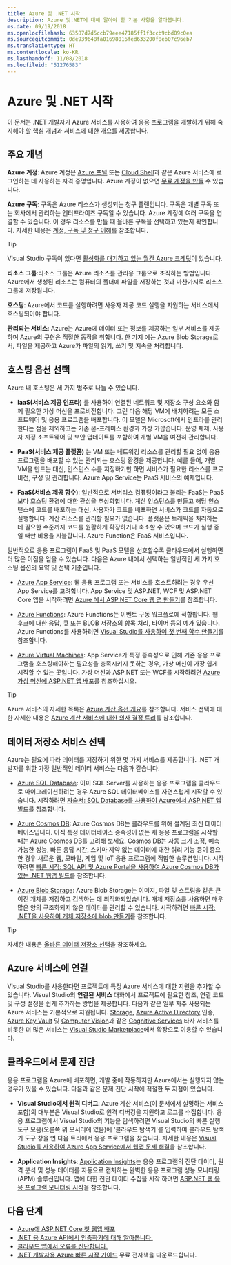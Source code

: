 ```yaml
---
title: Azure 및 .NET 시작
description: Azure 및.NET에 대해 알아야 할 기본 사항을 알아봅니다.
ms.date: 09/19/2018
ms.openlocfilehash: 63587d7d5ccb79eee47185ff1f3ccb9cbd09c0ea
ms.sourcegitcommit: 0de939648fa01698016fed633200f8eb07c96eb7
ms.translationtype: HT
ms.contentlocale: ko-KR
ms.lasthandoff: 11/08/2018
ms.locfileid: "51276583"
---
```

# <a name="get-started-with-azure-and-net"></a>Azure 및 .NET 시작

이 문서는 .NET 개발자가 Azure 서비스를 사용하여 응용 프로그램을 개발하기 위해 숙지해야 할 핵심 개념과 서비스에 대한 개요를 제공합니다.

## <a name="key-concepts"></a>주요 개념

**Azure 계정**: Azure 계정은 [Azure 포털](https://portal.azure.com) 또는 [Cloud Shell](https://shell.azure.com)과 같은 Azure 서비스에 로그인하는 데 사용하는 자격 증명입니다. Azure 계정이 없으면 [무료 계정을 만들](https://azure.microsoft.com/free/dotnet/) 수 있습니다.

**Azure 구독**: 구독은 Azure 리소스가 생성되는 청구 플랜입니다. 구독은 개별 구독 또는 회사에서 관리하는 엔터프라이즈 구독일 수 있습니다. Azure 계정에 여러 구독을 연결할 수 있습니다. 이 경우 리소스를 만들 때 올바른 구독을 선택하고 있는지 확인합니다. 자세한 내용은 [계정, 구독 및 청구 이해](https://docs.microsoft.com/azure/guides/developer/azure-developer-guide#understanding-accounts-subscriptions-and-billing)를 참조합니다.

> [!TIP]
> Visual Studio 구독이 있다면 [활성화를 대기하고 있는 월간 Azure 크레딧](https://azure.microsoft.com/pricing/member-offers/credit-for-visual-studio-subscribers/)이 있습니다.

**리소스 그룹**:리소스 그룹은 Azure 리소스를 관리용 그룹으로 조직하는 방법입니다. Azure에서 생성된 리소스는 컴퓨터의 폴더에 파일을 저장하는 것과 마찬가지로 리소스 그룹에 저장됩니다.

**호스팅**: Azure에서 코드를 실행하려면 사용자 제공 코드 실행을 지원하는 서비스에서 호스팅되어야 합니다.

**관리되는 서비스**: Azure는 Azure에 데이터 또는 정보를 제공하는 일부 서비스를 제공하며 Azure의 구현은 적절한 동작을 취합니다. 한 가지 예는 Azure Blob Storage로서, 파일을 제공하고 Azure가 파일의 읽기, 쓰기 및 지속을 처리합니다.

## <a name="choosing-a-hosting-option"></a>호스팅 옵션 선택

Azure 내 호스팅은 세 가지 범주로 나눌 수 있습니다.

* **IaaS(서비스 제공 인프라)** 를 사용하여 연결된 네트워크 및 저장소 구성 요소와 함께 필요한 가상 머신을 프로비전합니다. 그런 다음 해당 VM에 배치하려는 모든 소프트웨어 및 응용 프로그램을 배포합니다. 이 모델은 Microsoft에서 인프라를 관리한다는 점을 제외하고는 기존 온-프레미스 환경과 가장 가깝습니다. 운영 체제, 사용자 지정 소프트웨어 및 보안 업데이트를 포함하여 개별 VM을 여전히 관리합니다.

* **PaaS(서비스 제공 플랫폼)** 는 VM 또는 네트워킹 리소스를 관리할 필요 없이 응용 프로그램을 배포할 수 있는 관리되는 호스팅 환경을 제공합니다. 예를 들어, 개별 VM을 만드는 대신, 인스턴스 수를 지정하기만 하면 서비스가 필요한 리소스를 프로비전, 구성 및 관리합니다. Azure App Service는 PaaS 서비스의 예제입니다.
  
* **FaaS(서비스 제공 함수)**: 일반적으로 서버리스 컴퓨팅이라고 불리는 FaaS는 PaaS보다 호스팅 환경에 대한 관심을 추상화합니다. 계산 인스턴스를 만들고 해당 인스턴스에 코드를 배포하는 대신, 사용자가 코드를 배포하면 서비스가 코드를 자동으로 실행합니다. 계산 리소스를 관리할 필요가 없습니다. 플랫폼은 트래픽을 처리하는 데 필요한 수준까지 코드를 원활하게 확장하거나 축소할 수 있으며 코드가 실행 중일 때만 비용을 지불합니다. Azure Function은 FaaS 서비스입니다.

일반적으로 응용 프로그램이 FaaS 및 PaaS 모델을 선호할수록 클라우드에서 실행하면 더 많은 이점을 얻을 수 있습니다. 다음은 Azure 내에서 선택하는 일반적인 세 가지 호스팅 옵션의 요약 및 선택 기준입니다.

* [Azure App Service](https://docs.microsoft.com/azure/app-service/app-service-value-prop-what-is): 웹 응용 프로그램 또는 서비스를 호스트하려는 경우 우선 App Service를 고려합니다. App Service 및 ASP.NET, WCF 및 ASP.NET Core 앱을 시작하려면 [Azure 에서 ASP.NET Core 웹 앱 만들기](https://docs.microsoft.com/azure/app-service/app-service-web-get-started-dotnet)를 참조합니다.

* [Azure Functions](https://docs.microsoft.com/azure/azure-functions/functions-overview): Azure Functions는 이벤트 구동 워크플로에 적합합니다. 웹 후크에 대한 응답, 큐 또는 BLOB 저장소의 항목 처리, 타이머 등의 예가 있습니다. Azure Functions를 사용하려면 [Visual Studio를 사용하여 첫 번째 함수 만들기](https://docs.microsoft.com/azure/azure-functions/functions-create-your-first-function-visual-studio)를 참조합니다.

* [Azure Virtual Machines](https://docs.microsoft.com/azure/virtual-machines/): App Service가 특정 종속성으로 인해 기존 응용 프로그램을 호스팅해야하는 필요성을 충족시키지 못하는 경우, 가상 머신이 가장 쉽게 시작할 수 있는 곳입니다. 가상 머신과 ASP.NET 또는 WCF를 시작하려면 [Azure 가상 머신에 ASP.NET 앱 배포](https://tutorials.visualstudio.com/aspnet-vm/intro)를 참조하십시오.

> [!TIP]
> Azure 서비스의 자세한 목록은 [Azure 계산 옵션 개요](https://docs.microsoft.com/azure/architecture/guide/technology-choices/compute-overview#azure-compute-options)를 참조합니다. 서비스 선택에 대한 자세한 내용은 [Azure 계산 서비스에 대한 의사 결정 트리](https://docs.microsoft.com/azure/architecture/guide/technology-choices/compute-decision-tree)를 참조합니다.

## <a name="choosing-a-data-storage-service"></a>데이터 저장소 서비스 선택

Azure는 필요에 따라 데이터를 저장하기 위한 몇 가지 서비스를 제공합니다. .NET 개발자를 위한 가장 일반적인 데이터 서비스는 다음과 같습니다.

* [Azure SQL Database](https://docs.microsoft.com/azure/sql-database/): 이미 SQL Server를 사용하는 응용 프로그램을 클라우드로 마이그레이션하려는 경우 Azure SQL 데이터베이스를 자연스럽게 시작할 수 있습니다. 시작하려면 [자습서: SQL Database를 사용하여 Azure에서 ASP.NET 앱 빌드](https://docs.microsoft.com/azure/app-service/app-service-web-tutorial-dotnet-sqldatabase)를 참조합니다.

* [Azure Cosmos DB](https://docs.microsoft.com/azure/cosmos-db/): Azure Cosmos DB는 클라우드를 위해 설계된 최신 데이터베이스입니다. 아직 특정 데이터베이스 종속성이 없는 새 응용 프로그램을 시작할 때는 Azure Cosmos DB를 고려해 보세요. Cosmos DB는 자동 크기 조정, 예측 가능한 성능, 빠른 응답 시간, 스키마 제약 없는 데이터에 대한 쿼리 기능 등이 중요한 경우 새로운 웹, 모바일, 게임 및 IoT 응용 프로그램에 적합한 솔루션입니다. 시작하려면 [빠른 시작: SQL API 및 Azure Portal을 사용하여 Azure Cosmos DB가 있는 .NET 웹앱 빌드](https://docs.microsoft.com/azure/cosmos-db/create-sql-api-dotnet)를 참조합니다.

* [Azure Blob Storage](https://docs.microsoft.com/azure/storage/): Azure Blob Storage는 이미지, 파일 및 스트림을 같은 큰 이진 개체를 저장하고 검색하는 데 최적화되었습니다. 개체 저장소를 사용하면 매우 많은 양의 구조화되지 않은 데이터를 관리할 수 있습니다. 시작하려면 [빠른 시작: .NET을 사용하여 개체 저장소에 blob 만들기](https://docs.microsoft.com/azure/storage/blobs/storage-quickstart-blobs-dotnet)를 참조합니다.

> [!TIP]
> 자세한 내용은 [올바른 데이터 저장소 선택](https://docs.microsoft.com/azure/architecture/guide/technology-choices/data-store-overview)을 참조하세요.

## <a name="connecting-to-azure-services"></a>Azure 서비스에 연결

Visual Studio를 사용한다면 프로젝트에 특정 Azure 서비스에 대한 지원을 추가할 수 있습니다.  Visual Studio의 **연결된 서비스** 대화에서 프로젝트에 필요한 참조, 연결 코드 및 구성 설정을 쉽게 추가하는 방법을 제공합니다.  다음과 같은 일부 자주 사용되는 Azure 서비스는 기본적으로 지원됩니다. [Storage](/azure/vs-azure-tools-connected-services-storage), [Azure Active Directory](/azure/active-directory/develop/vs-active-directory-add-connected-service) 인증, [Azure Key Vault](/azure/key-vault/vs-key-vault-add-connected-service) 및 [Computer Vision](/azure/cognitive-services/computer-vision/vs-computer-vision-connected-service)과 같은 [Cognitive Services](/azure/cognitive-services/)  타사 서비스를 비롯한 더 많은 서비스는 [Visual Studio Marketplace](https://marketplace.visualstudio.com/search?term=connected%20service&target=VS&category=Tools&vsVersion=&subCategory=All&sortBy=Relevance)에서 확장으로 이용할 수 있습니다.

## <a name="diagnosing-problems-in-the-cloud"></a>클라우드에서 문제 진단
응용 프로그램을 Azure에 배포하면, 개발 중에 작동하지만 Azure에서는 실행되지 않는 경우가 있을 수 있습니다. 다음과 같은 문제 진단 시작에 적절한 두 지점이 있습니다.

* **Visual Studio에서 원격 디버그**: Azure 계산 서비스(이 문서에서 설명하는 서비스 포함)의 대부분은 Visual Studio로 원격 디버깅을 지원하고 로그를 수집합니다. 응용 프로그램에서 Visual Studio의 기능을 탐색하려면 Visual Studio의 빠른 실행 도구 모음(오른쪽 위 모서리에 있음)에 '클라우드 탐색기'를 입력하여 클라우드 탐색기 도구 창을 연 다음 트리에서 응용 프로그램을 찾습니다. 자세한 내용은 [Visual Studio를 사용하여 Azure App Service에서 웹앱 문제 해결](https://docs.microsoft.com/azure/app-service/web-sites-dotnet-troubleshoot-visual-studio#remotedebug)을 참조합니다.

* **Application Insights**: [Application Insights](https://docs.microsoft.com/azure/application-insights/)는 응용 프로그램의 진단 데이터, 원격 분석 및 성능 데이터를 자동으로 캡처하는 완벽한 응용 프로그램 성능 모니터링(APM) 솔루션입니다. 앱에 대한 진단 데이터 수집을 시작 하려면 [ASP.NET 웹 응용 프로그램 모니터링 시작](https://docs.microsoft.com/azure/application-insights/quick-monitor-portal)을 참조합니다.

## <a name="next-steps"></a>다음 단계

* [Azure에 ASP.NET Core 첫 웹앱 배포](https://docs.microsoft.com/azure/app-service/app-service-web-get-started-dotnet)
* [.NET 용 Azure API에서 인증하기에 대해 알아봅니다.](dotnet-sdk-azure-authenticate.md)
* [클라우드 앱에서 오류를 진단합니다.](https://blogs.msdn.microsoft.com/webdev/2018/02/07/diagnosing-errors-on-your-cloud-apps)
* [.NET 개발자용 Azure 빠른 시작 가이드](https://www.microsoft.com/net/download/thank-you/azure-quick-start-ebook) 무료 전자책을 다운로드합니다.
